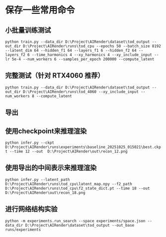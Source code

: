 # 保存一些常用命令

## 小批量训练测试
`python train.py --data_dir D:\Project\AIRender\dataset\tod_output --out_dir D:\Project\AIRender\runs\tod_cpu --epochs 50 --batch_size 8192 --latent_dim 64 --hidden_f1 64 --layers_f1 6 --hidden_f2 64 --layers_f2 6 --time_harmonics 4 --xy_harmonics 4 --xy_include_input --lr 5e-4 --num_workers 6 --samples_per_epoch 200000 --compute_latent`

## 完整测试（针对 RTX4060 推荐）
`python train.py --data_dir D:\Project\AIRender\dataset\tod_output --out_dir D:\Project\AIRender\runs\tod_4060 --xy_include_input --num_workers 8 --compute_latent`

## 导出

## 使用checkpoint来推理渲染
`python infer.py --ckpt D:\Project\AIRender\runs\experiments\baseline_20251025_015021\best.ckpt --time 12 --out  D:\Project\AIRender\out\recon_12.png`

## 使用导出的中间表示来推理渲染
`python infer.py --latent_path D:\Project\AIRender\runs\tod_cpu\latent_map.npy --f2_path D:\Project\AIRender\runs\tod_cpu\f2_state_dict.pt --time 18 --out D:\Project\AIRender\out\recon_18.png`

## 进行网络结构实验
`python -m experiments.run_search --space experiments/space.json --data_dir D:\Project\AIRender\dataset\tod_output --out_base runs/experiments`